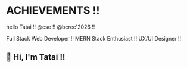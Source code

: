 # ACHIEVEMENTS !!
hello Tatai !!
@cse !!
@bcrec'2026 !!
<!DOCTYPE html>

Full Stack Web Developer !!
MERN Stack Enthusiast !!
UX/UI Designer !!

## 👋 Hi, I'm Tatai !!
